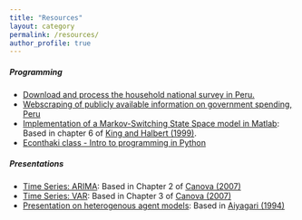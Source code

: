 ```yaml
---
title: "Resources"
layout: category
permalink: /resources/
author_profile: true
---
```


##### Programming
- [Download and process the household national survey in Peru.](https://github.com/Erick11293/Coding-samples/tree/main/enaho)
- [Webscraping of publicly available information on government spending, Peru](https://github.com/Erick11293/Coding-samples/tree/main/webscraping-government-spending)
- [Implementation of a Markov-Switching State Space model in Matlab](https://github.com/Erick11293/Coding-samples/tree/main/markov-switching-ss): Based in chapter 6 of [King and Halbert (1999)](https://direct.mit.edu/books/monograph/3265/State-Space-Models-with-Regime-SwitchingClassical).
- [Econthaki class - Intro to programming in Python](https://github.com/Erick11293/repo-intro/)

##### Presentations
- [Time Series: ARIMA](https://raw.githubusercontent.com/Erick11293/erick11293.github.io/master/assets/files/classes/time-series-ar.pdf): Based in Chapter 2 of [Canova (2007)](https://press.princeton.edu/books/hardcover/9780691115047/methods-for-applied-macroeconomic-research?srsltid=AfmBOoqNJtEI5hbmzJmc1DO9LjpeofDAOPwywswVRTgEdqLhe6D_jkSh)
- [Time Series: VAR](https://raw.githubusercontent.com/Erick11293/erick11293.github.io/master/assets/files/classes/time-series-var.pdf): Based in Chapter 3 of [Canova (2007)](https://press.princeton.edu/books/hardcover/9780691115047/methods-for-applied-macroeconomic-research?srsltid=AfmBOoqNJtEI5hbmzJmc1DO9LjpeofDAOPwywswVRTgEdqLhe6D_jkSh)
- [Presentation on heterogenous agent models](https://raw.githubusercontent.com/Erick11293/erick11293.github.io/master/assets/files/classes/ha_presentation.pdf): Based in [Aiyagari (1994)](https://www.jstor.org/stable/2118417?seq=23)